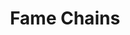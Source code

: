 ---
title: Fame Chains
menu: SKY Games/Fame Chains/menu.png
developer: Denki
scores:
  sort: score
  reverse: true
  filter: "item.game == page.slug"
links:
  - title: Play
    url: "https://denki.co.uk/sky/fc/app.html"
---